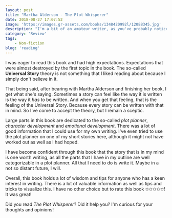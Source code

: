 ```yaml
---
layout: post
title: "Martha Alderson - The Plot Whisperer"
date: 2018-08-27 17:07:52
image: 'https://images.gr-assets.com/books/1348420992l/12088345.jpg'
description: "I'm a bit of an amateur writer, as you've probably noticed around this blog. Maybe someday I'll write a book, maybe not. Anyway, I'm hoping books about writing can help me at achieving this dream. For that reason, I started reading <em>The Plot Whisperer</em>."
category: 'Review'
tags:
    - Non-fiction
blog: 'reading'
---
```

I was eager to read this book and had high expectations. Expectations that were almost destroyed by the first topic in the book. The so-called <b>Universal Story</b> theory is not something that I liked reading about because I simply don't believe in it.

That being said, after bearing with Martha Alderson and finishing her book, I get what she's saying. Sometimes a story can feel like the way it is written is the way it <em>has</em> to be written. And when you get that feeling, that is the feeling of the Universal Story. Because every story can be written with that in mind. So I've come to accept the theory, but I remain a sceptic. 

Large parts in this book are dedicated to the so-called <em>plot planner</em>, <em>character development</em> and <em>emotional development</em>. There was a lot of good information that I could use for my own writing. I've even tried to use the plot planner on one of my short stories here, although it might not have worked out as well as I had hoped.

I have become confident through this book that the story that is in my mind is one worth writing, as all the parts that I have in my outline are well categorizable in a plot planner. All that I need to do is write it. Maybe in a not so distant future, I will.

Overall, this book holds a lot of wisdom and tips for anyone who has a keen interest in writing. There is a lot of valuable information as well as tips and tricks to visualize this. I have no other choice but to rate this book ✩✩✩✩✩! It was great!

Did you read <em>The Plot Whisperer</em>? Did it help you? I'm curious for your thoughts and opinions!